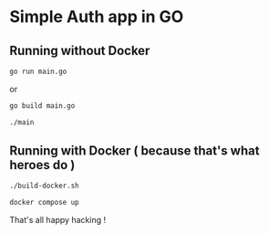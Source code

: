 # Simple Auth app in GO

## Running without Docker

```sh
go run main.go
```

or

```sh
go build main.go

./main
```

## Running with Docker ( because that's what heroes do )

```sh
./build-docker.sh

docker compose up
```

That's all happy hacking !
